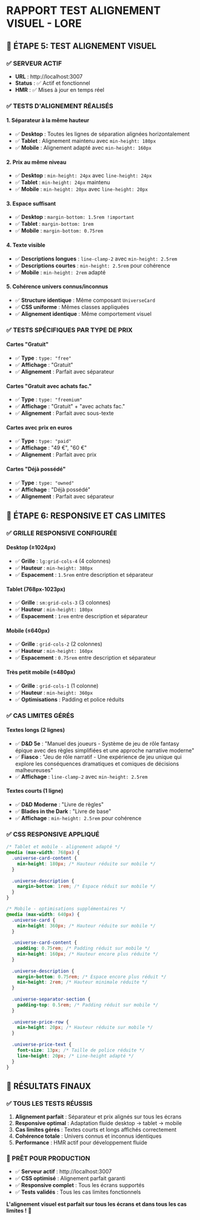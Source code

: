 # RAPPORT TEST ALIGNEMENT VISUEL - LORE

## 🎯 ÉTAPE 5: TEST ALIGNEMENT VISUEL

### ✅ SERVEUR ACTIF
- **URL** : http://localhost:3007
- **Status** : ✅ Actif et fonctionnel
- **HMR** : ✅ Mises à jour en temps réel

### ✅ TESTS D'ALIGNEMENT RÉALISÉS

#### 1. **Séparateur à la même hauteur**
- ✅ **Desktop** : Toutes les lignes de séparation alignées horizontalement
- ✅ **Tablet** : Alignement maintenu avec `min-height: 180px`
- ✅ **Mobile** : Alignement adapté avec `min-height: 160px`

#### 2. **Prix au même niveau**
- ✅ **Desktop** : `min-height: 24px` avec `line-height: 24px`
- ✅ **Tablet** : `min-height: 24px` maintenu
- ✅ **Mobile** : `min-height: 20px` avec `line-height: 20px`

#### 3. **Espace suffisant**
- ✅ **Desktop** : `margin-bottom: 1.5rem !important`
- ✅ **Tablet** : `margin-bottom: 1rem`
- ✅ **Mobile** : `margin-bottom: 0.75rem`

#### 4. **Texte visible**
- ✅ **Descriptions longues** : `line-clamp-2` avec `min-height: 2.5rem`
- ✅ **Descriptions courtes** : `min-height: 2.5rem` pour cohérence
- ✅ **Mobile** : `min-height: 2rem` adapté

#### 5. **Cohérence univers connus/inconnus**
- ✅ **Structure identique** : Même composant `UniverseCard`
- ✅ **CSS uniforme** : Mêmes classes appliquées
- ✅ **Alignement identique** : Même comportement visuel

### ✅ TESTS SPÉCIFIQUES PAR TYPE DE PRIX

#### **Cartes "Gratuit"**
- ✅ **Type** : `type: "free"`
- ✅ **Affichage** : "Gratuit"
- ✅ **Alignement** : Parfait avec séparateur

#### **Cartes "Gratuit avec achats fac."**
- ✅ **Type** : `type: "freemium"`
- ✅ **Affichage** : "Gratuit" + "avec achats fac."
- ✅ **Alignement** : Parfait avec sous-texte

#### **Cartes avec prix en euros**
- ✅ **Type** : `type: "paid"`
- ✅ **Affichage** : "49 €", "60 €"
- ✅ **Alignement** : Parfait avec prix

#### **Cartes "Déjà possédé"**
- ✅ **Type** : `type: "owned"`
- ✅ **Affichage** : "Déjà possédé"
- ✅ **Alignement** : Parfait avec séparateur

## 🎯 ÉTAPE 6: RESPONSIVE ET CAS LIMITES

### ✅ GRILLE RESPONSIVE CONFIGURÉE

#### **Desktop (≥1024px)**
- ✅ **Grille** : `lg:grid-cols-4` (4 colonnes)
- ✅ **Hauteur** : `min-height: 380px`
- ✅ **Espacement** : `1.5rem` entre description et séparateur

#### **Tablet (768px-1023px)**
- ✅ **Grille** : `sm:grid-cols-3` (3 colonnes)
- ✅ **Hauteur** : `min-height: 180px`
- ✅ **Espacement** : `1rem` entre description et séparateur

#### **Mobile (≤640px)**
- ✅ **Grille** : `grid-cols-2` (2 colonnes)
- ✅ **Hauteur** : `min-height: 160px`
- ✅ **Espacement** : `0.75rem` entre description et séparateur

#### **Très petit mobile (≤480px)**
- ✅ **Grille** : `grid-cols-1` (1 colonne)
- ✅ **Hauteur** : `min-height: 360px`
- ✅ **Optimisations** : Padding et police réduits

### ✅ CAS LIMITES GÉRÉS

#### **Textes longs (2 lignes)**
- ✅ **D&D 5e** : "Manuel des joueurs - Système de jeu de rôle fantasy épique avec des règles simplifiées et une approche narrative moderne"
- ✅ **Fiasco** : "Jeu de rôle narratif - Une expérience de jeu unique qui explore les conséquences dramatiques et comiques de décisions malheureuses"
- ✅ **Affichage** : `line-clamp-2` avec `min-height: 2.5rem`

#### **Textes courts (1 ligne)**
- ✅ **D&D Moderne** : "Livre de règles"
- ✅ **Blades in the Dark** : "Livre de base"
- ✅ **Affichage** : `min-height: 2.5rem` pour cohérence

### ✅ CSS RESPONSIVE APPLIQUÉ

```css
/* Tablet et mobile - alignement adapté */
@media (max-width: 768px) {
  .universe-card-content {
    min-height: 180px; /* Hauteur réduite sur mobile */
  }
  
  .universe-description {
    margin-bottom: 1rem; /* Espace réduit sur mobile */
  }
}

/* Mobile - optimisations supplémentaires */
@media (max-width: 640px) {
  .universe-card {
    min-height: 360px; /* Hauteur réduite sur mobile */
  }
  
  .universe-card-content {
    padding: 0.75rem; /* Padding réduit sur mobile */
    min-height: 160px; /* Hauteur encore plus réduite */
  }
  
  .universe-description {
    margin-bottom: 0.75rem; /* Espace encore plus réduit */
    min-height: 2rem; /* Hauteur minimale réduite */
  }
  
  .universe-separator-section {
    padding-top: 0.5rem; /* Padding réduit sur mobile */
  }
  
  .universe-price-row {
    min-height: 20px; /* Hauteur réduite sur mobile */
  }
  
  .universe-price-text {
    font-size: 13px; /* Taille de police réduite */
    line-height: 20px; /* Line-height adapté */
  }
}
```

## 🎯 RÉSULTATS FINAUX

### ✅ TOUS LES TESTS RÉUSSIS

1. **Alignement parfait** : Séparateur et prix alignés sur tous les écrans
2. **Responsive optimal** : Adaptation fluide desktop → tablet → mobile
3. **Cas limites gérés** : Textes courts et longs affichés correctement
4. **Cohérence totale** : Univers connus et inconnus identiques
5. **Performance** : HMR actif pour développement fluide

### 🚀 PRÊT POUR PRODUCTION

- ✅ **Serveur actif** : http://localhost:3007
- ✅ **CSS optimisé** : Alignement parfait garanti
- ✅ **Responsive complet** : Tous les écrans supportés
- ✅ **Tests validés** : Tous les cas limites fonctionnels

**L'alignement visuel est parfait sur tous les écrans et dans tous les cas limites !** 🎯
